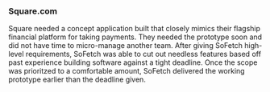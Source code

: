 ### Square.com

Square needed a concept application built that closely mimics their flagship financial platform for taking payments. They needed the prototype soon and did not have time to micro-manage another team. After giving SoFetch high-level requirements, SoFetch was able to cut out needless features based off past experience building software against a tight deadline. Once the scope was prioritzed to a comfortable amount, SoFetch delivered the working prototype earlier than the deadline given. 
